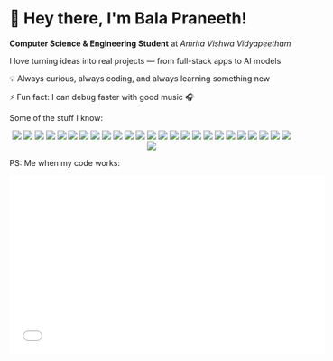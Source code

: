 # 👋  Hey there, I'm Bala Praneeth!

 **Computer Science & Engineering Student** at *Amrita Vishwa Vidyapeetham*  
 
 I love turning ideas into real projects — from full-stack apps to AI models  
 
💡 Always curious, always coding, and always learning something new  

⚡ Fun fact: I can debug faster with good music 🎧 

Some of the stuff I know:

<div align="center">

<!-- Programming Languages -->
<img src="https://img.shields.io/badge/C-00599C?style=for-the-badge&logo=c&logoColor=white" />
<img src="https://img.shields.io/badge/C++-004482?style=for-the-badge&logo=cplusplus&logoColor=white" />
<img src="https://img.shields.io/badge/Java-ED8B00?style=for-the-badge&logo=java&logoColor=white" />
<img src="https://img.shields.io/badge/Python-3776AB?style=for-the-badge&logo=python&logoColor=white" />
<img src="https://img.shields.io/badge/Assembly-6E4C13?style=for-the-badge" />
<img src="https://img.shields.io/badge/HTML5-E34F26?style=for-the-badge&logo=html5&logoColor=white" />
<img src="https://img.shields.io/badge/CSS3-1572B6?style=for-the-badge&logo=css3&logoColor=white" />
<img src="https://img.shields.io/badge/JavaScript-F7DF1E?style=for-the-badge&logo=javascript&logoColor=black" />

<!-- Frameworks & Libraries -->
<img src="https://img.shields.io/badge/ReactJS-61DAFB?style=for-the-badge&logo=react&logoColor=black" />
<img src="https://img.shields.io/badge/ExpressJS-000000?style=for-the-badge&logo=express&logoColor=white" />
<img src="https://img.shields.io/badge/NodeJS-339933?style=for-the-badge&logo=nodejs&logoColor=white" />
<img src="https://img.shields.io/badge/ElectronJS-47848F?style=for-the-badge&logo=electron&logoColor=white" />
<img src="https://img.shields.io/badge/NumPy-013243?style=for-the-badge&logo=numpy&logoColor=white" />
<img src="https://img.shields.io/badge/Matplotlib-004A8F?style=for-the-badge&logo=matplotlib&logoColor=white" />
<img src="https://img.shields.io/badge/OpenCV-5C3EE8?style=for-the-badge&logo=opencv&logoColor=white" />
<img src="https://img.shields.io/badge/TensorFlow-FF6F00?style=for-the-badge&logo=tensorflow&logoColor=white" />
<img src="https://img.shields.io/badge/Keras-D00000?style=for-the-badge&logo=keras&logoColor=white" />

<!-- Utilities & Databases -->
<img src="https://img.shields.io/badge/Bash-4EAA25?style=for-the-badge&logo=gnubash&logoColor=white" />
<img src="https://img.shields.io/badge/Git-F05032?style=for-the-badge&logo=git&logoColor=white" />
<img src="https://img.shields.io/badge/MySQL-4479A1?style=for-the-badge&logo=mysql&logoColor=white" />
<img src="https://img.shields.io/badge/MongoDB-47A248?style=for-the-badge&logo=mongodb&logoColor=white" />
<img src="https://img.shields.io/badge/LaTeX-008080?style=for-the-badge&logo=latex&logoColor=white" />
<img src="https://img.shields.io/badge/Pinecone-5934A1?style=for-the-badge" />
<img src="https://img.shields.io/badge/imghdr-FFD43B?style=for-the-badge" />
<img src="https://img.shields.io/badge/os-333333?style=for-the-badge" />
<img src="https://img.shields.io/badge/csv-006400?style=for-the-badge" />

</div>


PS: Me when my code works:
<iframe width="560" height="315" src="[https://www.youtube.com/embed/your_video_id](https://www.pinterest.com/pin/haikyuu-gif-haikyuu-discover-share-gifs--722194490247529937/)" frameborder="0" allowfullscreen></iframe>
